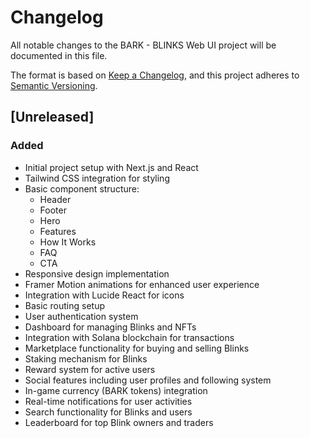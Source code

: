 # Changelog

All notable changes to the BARK - BLINKS Web UI project will be documented in this file.

The format is based on [Keep a Changelog](https://keepachangelog.com/en/1.0.0/),
and this project adheres to [Semantic Versioning](https://semver.org/spec/v2.0.0.html).

## [Unreleased]

### Added
- Initial project setup with Next.js and React
- Tailwind CSS integration for styling
- Basic component structure:
  - Header
  - Footer
  - Hero
  - Features
  - How It Works
  - FAQ
  - CTA
- Responsive design implementation
- Framer Motion animations for enhanced user experience
- Integration with Lucide React for icons
- Basic routing setup
- User authentication system
- Dashboard for managing Blinks and NFTs
- Integration with Solana blockchain for transactions
- Marketplace functionality for buying and selling Blinks
- Staking mechanism for Blinks
- Reward system for active users
- Social features including user profiles and following system
- In-game currency (BARK tokens) integration
- Real-time notifications for user activities
- Search functionality for Blinks and users
- Leaderboard for top Blink owners and traders
